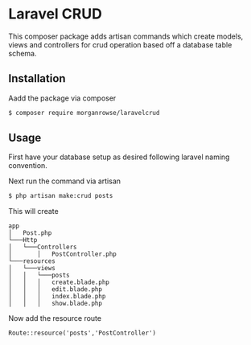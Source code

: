 # Laravel CRUD

This composer package adds artisan commands which create models, views and controllers for crud operation based off a database table schema.

## Installation

Aadd the package via composer

```bash
$ composer require morganrowse/laravelcrud
```

## Usage

First have your database setup as desired following laravel naming convention.

Next run the command via artisan

```bash
$ php artisan make:crud posts
```

This will create 

```
app
│   Post.php
└───Http
│   └───Controllers
│       │   PostController.php
└───resources
│   └───views
│   │   └───posts
│   │   │   create.blade.php
│   │   │   edit.blade.php
│   │   │   index.blade.php
│   │   │   show.blade.php
```

Now add the resource route

```
Route::resource('posts','PostController')
```
